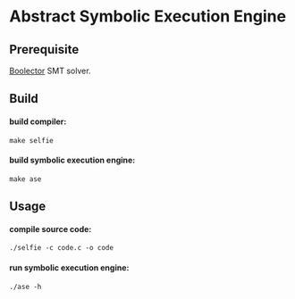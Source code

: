 # Abstract Symbolic Execution Engine

## Prerequisite
[Boolector](https://boolector.github.io) SMT solver.

## Build
#### build compiler:
```
make selfie
```
#### build symbolic execution engine:
```
make ase
```

## Usage
#### compile source code:
```
./selfie -c code.c -o code
```
#### run symbolic execution engine:
```
./ase -h
```